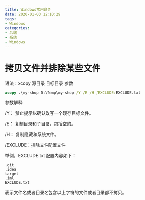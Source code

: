 ```yaml
---
title: Windows常用命令
date: 2020-01-03 12:10:29
tags:
- Windows
categories:
- 后端
- 系统
- Windows
---
```


# 拷贝文件并排除某些文件

语法：xcopy 源目录 目标目录 参数

```cmd
xcopy .\my-shop D:\Temp\my-shop /Y /E /H /EXCLUDE:EXCLUDE.txt
```

<!-- more -->

参数解释

/Y： 禁止提示以确认改写一个现存目标文件。 

/E： 复制目录和子目录，包括空的。 

 /H： 复制隐藏和系统文件。 

/EXCLUDE：排除文件配置文件

举例，EXCLUDE.txt 配置内容如下：

```
.git
.idea
target
.iml
EXCLUDE.txt
```

表示文件名或者目录名包含以上字符的文件或者目录都不拷贝。
